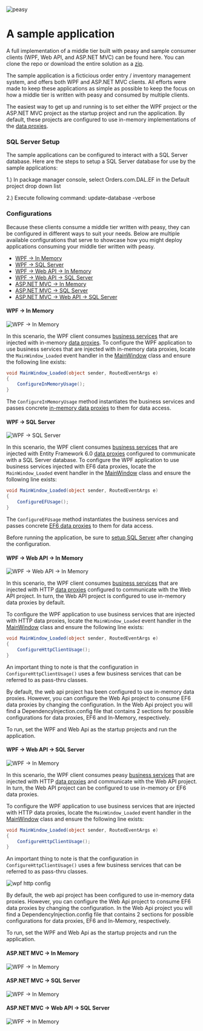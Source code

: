 ![peasy](https://www.dropbox.com/s/2yajr2x9yevvzbm/peasy3.png?dl=0&raw=1)

# A sample application

A full implementation of a middle tier built with peasy and sample consumer clients (WPF, Web API, and ASP.NET MVC) can be found here.  You can clone the repo or download the entire solution as a [zip](https://github.com/peasy/samples/archive/master.zip).

The sample application is a ficticious order entry / inventory management system, and offers both WPF and ASP.NET MVC clients.  All efforts were made to keep these applications as simple as possible to keep the focus on how a middle tier is written with peasy and consumed by multiple clients.

The easiest way to get up and running is to set either the WPF project or the ASP.NET MVC project as the startup project and run the application.  By default, these projects are configured to use in-memory implementations of the [data proxies](https://github.com/peasy/Peasy.NET/wiki/Data-Proxy).  

### SQL Server Setup

The sample applications can be configured to interact with a SQL Server database.  Here are the steps to setup a SQL Server database for use by the sample applications:

1.) In package manager console, select Orders.com.DAL.EF in the Default project drop down list

2.) Execute following command: update-database -verbose

### Configurations

Because these clients consume a middle tier written with peasy, they can be configured in different ways to suit your needs.  Below are multiple available configurations that serve to showcase how you might deploy applications consuming your middle tier written with peasy.

* [WPF &#8594; In Memory](https://github.com/peasy/Samples#wpf---in-memory)
* [WPF &#8594; SQL Server](https://github.com/peasy/Samples#wpf---sql-server)
* [WPF &#8594; Web API -> In Memory](https://github.com/peasy/Samples#wpf---web-api---in-memory)
* [WPF &#8594; Web API -> SQL Server](https://github.com/peasy/Samples#wpf---web-api---sql-server)
* [ASP.NET MVC &#8594; In Memory](https://github.com/peasy/Samples#aspnet-mvc---in-memory)
* [ASP.NET MVC &#8594; SQL Server](https://github.com/peasy/Samples#aspnet-mvc---sql-server)
* [ASP.NET MVC &#8594; Web API -> SQL Server](https://github.com/peasy/Samples#aspnet-mvc---web-api---sql-server)

#### WPF &#8594; In Memory

![WPF &#8594; In Memory](https://www.dropbox.com/s/yex9qv528um3re6/WPF.png?dl=0&raw=1)

In this scenario, the WPF client consumes [business services](https://github.com/peasy/Peasy.NET/wiki/ServiceBase) that are injected with in-memory [data proxies](https://github.com/peasy/Peasy.NET/wiki/Data-Proxy).  To configure the WPF application to use business services that are injected with in-memory data proxies, locate the ```MainWindow_Loaded``` event handler in the [MainWindow](https://github.com/peasy/Samples/blob/master/Orders.com.WPF/MainWindow.xaml.cs) class and ensure the following line exists:

```c#
void MainWindow_Loaded(object sender, RoutedEventArgs e)
{
    ConfigureInMemoryUsage();
}
```

The ```ConfigureInMemoryUsage``` method instantiates the business services and passes concrete [in-memory data proxies](https://github.com/peasy/Peasy.DataProxy.InMemory) to them for data access.

#### WPF &#8594; SQL Server
![WPF &#8594; SQL Server](https://www.dropbox.com/s/s5xvkdgkasynzd6/WPF-SQL.png?dl=0&raw=1)

In this scenario, the WPF client consumes [business services](https://github.com/peasy/Peasy.NET/wiki/ServiceBase) that are injected with Entity Framework 6.0 [data proxies](https://github.com/peasy/Peasy.NET/wiki/Data-Proxy) configured to communicate with a SQL Server database.  To configure the WPF application to use business services injected with EF6 data proxies, locate the ```MainWindow_Loaded``` event handler in the [MainWindow](https://github.com/peasy/Samples/blob/master/Orders.com.WPF/MainWindow.xaml.cs) class and ensure the following line exists:

```c#
void MainWindow_Loaded(object sender, RoutedEventArgs e)
{
    ConfigureEFUsage();
}
```

The ```ConfigureEFUsage``` method instantiates the business services and passes concrete [EF6 data proxies](https://github.com/peasy/Peasy.DataProxy.EF6) to them for data access.

Before running the application, be sure to [setup SQL Server](https://github.com/peasy/Samples#sql-server-setup) after changing the configuration. 

#### WPF &#8594; Web API &#8594; In Memory
![WPF &#8594; Web API &#8594; In Memory](https://www.dropbox.com/s/qzouuwj1lrec44v/WPF-WebAPI.png?dl=0&raw=1)

In this scenario, the WPF client consumes [business services](https://github.com/peasy/Peasy.NET/wiki/ServiceBase) that are injected with HTTP [data proxies](https://github.com/peasy/Peasy.NET/wiki/Data-Proxy) configured to communicate with the Web API project.  In turn, the Web API project is configured to use in-memory data proxies by default.

To configure the WPF application to use business services that are injected with HTTP data proxies, locate the ```MainWindow_Loaded``` event handler in the [MainWindow](https://github.com/peasy/Samples/blob/master/Orders.com.WPF/MainWindow.xaml.cs) class and ensure the following line exists:

```c#
void MainWindow_Loaded(object sender, RoutedEventArgs e)
{
    ConfigureHttpClientUsage();
}
```

An important thing to note is that the configuration in ```ConfigureHttpClientUsage()``` uses a few business services that can be referred to as pass-thru classes.

By default, the web api project has been configured to use in-memory data proxies.  However, you can configure the Web Api project to consume EF6 data proxies by changing the configuration.  In the Web Api project you will find a DependencyInjection.config file that contains 2 sections for possible configurations for data proxies, EF6 and In-Memory, respectively.

To run, set the WPF and Web Api as the startup projects and run the application.

#### WPF &#8594; Web API &#8594; SQL Server
![WPF &#8594; In Memory](https://www.dropbox.com/s/3jnzgut90xfoy23/WPF-API-SQL.png?dl=0&raw=1)

In this scenario, the WPF client consumes peasy [business services](https://github.com/peasy/Peasy.NET/wiki/ServiceBase) that are injected with HTTP [data proxies](https://github.com/peasy/Peasy.NET/wiki/Data-Proxy) and communicate with the Web API project.  In turn, the Web API project can be configured to use in-memory or EF6 data proxies.

To configure the WPF application to use business services that are injected with HTTP data proxies, locate the ```MainWindow_Loaded``` event handler in the [MainWindow](https://github.com/peasy/Samples/blob/master/Orders.com.WPF/MainWindow.xaml.cs) class and ensure the following line exists:

```c#
void MainWindow_Loaded(object sender, RoutedEventArgs e)
{
    ConfigureHttpClientUsage();
}
```

An important thing to note is that the configuration in ```ConfigureHttpClientUsage()``` uses a few business services that can be referred to as pass-thru classes.

![wpf http config](https://www.dropbox.com/s/mfxllpsyieuutri/wpf_http_config.png?dl=0&raw=1)

By default, the web api project has been configured to use in-memory data proxies.  However, you can configure the Web Api project to consume EF6 data proxies by changing the configuration.  In the Web Api project you will find a DependencyInjection.config file that contains 2 sections for possible configurations for data proxies, EF6 and In-Memory, respectively.

To run, set the WPF and Web Api as the startup projects and run the application.


#### ASP.NET MVC &#8594; In Memory
![WPF &#8594; In Memory](https://www.dropbox.com/s/woda85tpyk7l3ht/MVC.png?dl=0&raw=1)

#### ASP.NET MVC &#8594; SQL Server
![WPF &#8594; In Memory](https://www.dropbox.com/s/9gsj1omqezv2f0b/MVC-SQL.png?dl=0&raw=1)

#### ASP.NET MVC &#8594; Web API &#8594; SQL Server
![WPF &#8594; In Memory](https://www.dropbox.com/s/12s0xb94aj8fuyu/MVC-API-SQL.png?dl=0&raw=1)
